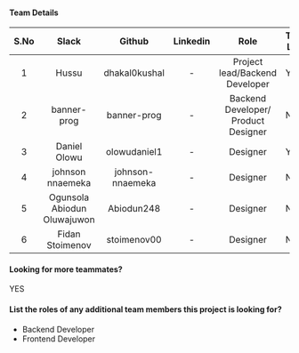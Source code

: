 #### Team Details
| S.No | Slack |   Github  | Linkedin |            Role            | Team Lead |                         Account Number                         |
|:----:|:-----:|:---------:|:--------:|:--------------------------:|-----------|:--------------------------------------------------------------:|
|  1  | Hussu | dhakal0kushal | - | Project lead/Backend Developer | Yes | 22d0f0047b572a6acb6615f7aae646b0b96ddc58bfd54ed2775f885baeba3d6a |
|  2  | banner-prog | banner-prog | - | Backend Developer/ Product Designer | No | 15a9ca06e3fee01013e037a76db258629e093701fc97d1ca58cc9c2986ab88b7 |
|  3  | Daniel Olowu | olowudaniel1 | - | Designer | Yes | 86ee75d4cea77ca8339cc97f5e7426a3434d9f91465cd441c0c7593bd852e955 |
|  4  | johnson nnaemeka | johnson-nnaemeka | - | Designer | No | c82745b716430050a130094a84d0518149fcf03d5b63c34f5f29f06b50836348 |
|  5  | Ogunsola Abiodun Oluwajuwon | Abiodun248 | - | Designer | No | 7baa7a3f8d03e88c35a0dd89d0338220f586c1abd55411d098fadff40e1f69a1 |
|  6  | Fidan Stoimenov | stoimenov00 | - | Designer | No | a04ee5f815bbd53b4d4d99d2bcd4a987b73ccb08b5d84477108d29283e0afd79 | 


#### Looking for more teammates?
YES

#### List the roles of any additional team members this project is looking for?
- Backend Developer
- Frontend Developer